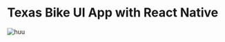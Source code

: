 # Texas Bike UI App with React Native

![huu](https://user-images.githubusercontent.com/73756874/222537477-0304a7c6-1f70-4f39-82b1-1b5b1c0c6fe4.png)
